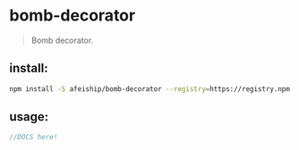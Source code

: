 # bomb-decorator
> Bomb decorator.


## install:
```bash
npm install -S afeiship/bomb-decorator --registry=https://registry.npm.taobao.org
```

## usage:
```js
//DOCS here!
```
